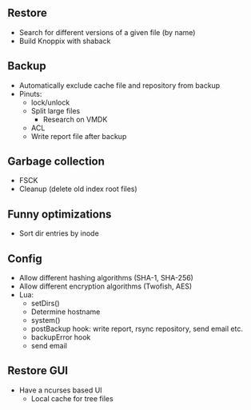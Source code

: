 Restore
-----------------------
- Search for different versions of a given file (by name)
- Build Knoppix with shaback

Backup
-----------------------
- Automatically exclude cache file and repository from backup
- Pinuts:
  - lock/unlock
  - Split large files
    - Research on VMDK
  - ACL
  - Write report file after backup

Garbage collection
-----------------------
- FSCK
- Cleanup (delete old index root files)

Funny optimizations
-----------------------
- Sort dir entries by inode

Config
-----------------------
- Allow different hashing algorithms (SHA-1, SHA-256)
- Allow different encryption algorithms (Twofish, AES)
- Lua:
  - setDirs()
  - Determine hostname
  - system()
  - postBackup hook: write report, rsync repository, send email etc.
  - backupError hook
  - send email

Restore GUI
-----------------------
- Have a ncurses based UI
  - Local cache for tree files
